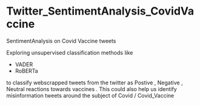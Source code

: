 # Twitter_SentimentAnalysis_CovidVaccine
SentimentAnalysis on Covid Vaccine tweets

Exploring unsupervised classification methods like 
- VADER 
- RoBERTa 

 to classify webscrapped tweets from the twitter as Postive , Negative , Neutral reactions towards vaccines . This could also help us identify misinformation tweets around the subject of Covid / Covid_Vaccine
 
